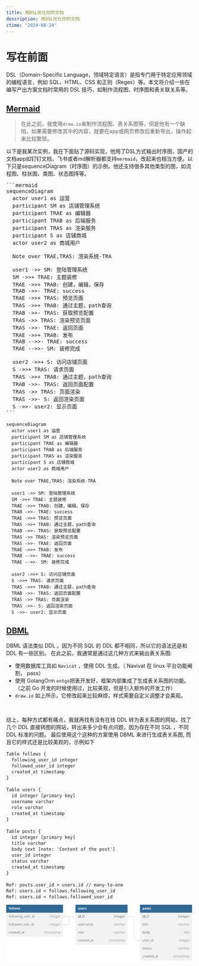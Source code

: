 ```yaml
---
title: 用DSL优化你的文档
description: 用DSL优化你的文档
ctime: "2024-08-24"
---
```

# 写在前面
DSL（Domain-Specific Language，领域特定语言）是指专门用于特定应用领域的编程语言，例如 SQL、HTML、CSS 和正则（Regex）等。本文将介绍一些在编写产出方案文档时常用的 DSL 技巧，如制作流程图、时序图和表关联关系等。
##  <a href='https://mermaid.js.org/intro/'>Mermaid</a>
> 在此之前，我使用`draw.io`来制作流程图、表关系图等，但是他有一个缺陷，如果需要修改其中的内容，就要在app或网页修改后重新导出，操作起来比较繁琐。

以下是我某次实例，我在下面贴了源码实现，他用了DSL方式输出时序图，国产的文档app如钉钉文档，飞书或者md解析器都支持`mermaid`，改起来也相当方便。以下只是sequenceDiagram（时序图）的示例，他还支持很多其他类型的图，如流程图、柱状图、类图、状态图㩐等。

<pre>
```mermaid
sequenceDiagram
  actor user1 as 运营
  participant SM as 店铺管理系统
  participant TRAE as 编辑器
  participant TRAB as 后端服务
  participant TRAS as 渲染服务
  participant S as 店铺商城
  actor user2 as 商城用户

  Note over TRAE,TRAS: 渲染系统-TRA

  user1 ->> SM: 登陆管理系统
  SM ->>+ TRAE: 主题装修
  TRAE ->>+ TRAB: 创建，编辑，保存
  TRAB ->>- TRAE: success
  TRAE ->>+ TRAS: 预览页面
  TRAS ->>+ TRAB: 通过主题，path查询
  TRAB ->>- TRAS: 获取预览配置
  TRAS ->> TRAS: 渲染预览页面
  TRAS ->>- TRAE: 返回页面
  TRAE ->>+ TRAB: 发布
  TRAB -->>- TRAE: success
  TRAE -->>- SM: 装修完成

  user2 ->>+ S: 访问店铺页面
  S ->>+ TRAS: 请求页面
  TRAS ->>+ TRAB: 通过主题，path查询
  TRAB ->>- TRAS: 返回页面配置
  TRAS ->> TRAS: 页面渲染
  TRAS ->>- S: 返回渲染页面
  S ->>- user2: 显示页面
```
</pre>

```mermaid
sequenceDiagram
  actor user1 as 运营
  participant SM as 店铺管理系统
  participant TRAE as 编辑器
  participant TRAB as 后端服务
  participant TRAS as 渲染服务
  participant S as 店铺商城
  actor user2 as 商城用户

  Note over TRAE,TRAS: 渲染系统-TRA

  user1 ->> SM: 登陆管理系统
  SM ->>+ TRAE: 主题装修
  TRAE ->>+ TRAB: 创建，编辑，保存
  TRAB ->>- TRAE: success
  TRAE ->>+ TRAS: 预览页面
  TRAS ->>+ TRAB: 通过主题，path查询
  TRAB ->>- TRAS: 获取预览配置
  TRAS ->> TRAS: 渲染预览页面
  TRAS ->>- TRAE: 返回页面
  TRAE ->>+ TRAB: 发布
  TRAB -->>- TRAE: success
  TRAE -->>- SM: 装修完成

  user2 ->>+ S: 访问店铺页面
  S ->>+ TRAS: 请求页面
  TRAS ->>+ TRAB: 通过主题，path查询
  TRAB ->>- TRAS: 返回页面配置
  TRAS ->> TRAS: 页面渲染
  TRAS ->>- S: 返回渲染页面
  S ->>- user2: 显示页面
```


## <a href='https://dbdiagram.io/d'>DBML</a>
 DBML 语法类似 DDL 。因为不同 SQL 的 DDL 都不相同，所以它的语法还是和 DDL 有一些区别。 在此之前，我通常是通过这几种方式来输出表关系图:

  - 使用数据库工具如 `Navicat` ，使用 DDL 生成。（ Navivat 在 linux 平台功能阉割， pass）
  - 使用 GolangOrm `entgo`把表开发好，框架内部集成了生成表关系图的功能。（之前 Go 开发的时候使用过，比较美观，但是引入额外的开发工作）
  - `draw.io` 如上所示，它修改起来比较麻烦，样式需要自定义调整才会美观。

<br>

综上，每种方式都有痛点，我就再找有没有在线 DDL 转为表关系图的网站，找了几个 DDL 直接转图的网站，转出来多少会有点问题，因为存在不同 SQL ，不同 DDL 标准的问题。 最后使用这个这种的方案使用 DBML 来进行生成表关系图, 而且它的样式还是比较美观的，示例如下

```
Table follows {
  following_user_id integer
  followed_user_id integer
  created_at timestamp 
}

Table users {
  id integer [primary key]
  username varchar
  role varchar
  created_at timestamp
}

Table posts {
  id integer [primary key]
  title varchar
  body text [note: 'Content of the post']
  user_id integer
  status varchar
  created_at timestamp
}

Ref: posts.user_id > users.id // many-to-one
Ref: users.id < follows.following_user_id
Ref: users.id < follows.followed_user_id
```
![Demo](/public/dbml.svg)

